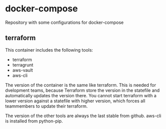 # docker-compose
Repository with some configurations for docker-compose

## terraform
This container includes the following tools:
- terraform
- terragrunt
- aws-vault
- aws-cli

The version of the container is the same like terraform. This is needed for dvelopment teams, because Terraform store the version in the statefile and automatically updates the version there. You cannot start terraform with a lower version against a statefile with higher version, which forces all teammembers to update their terraform.

The version of the other tools are always the last stable from github. aws-cli is installed from python-pip.
